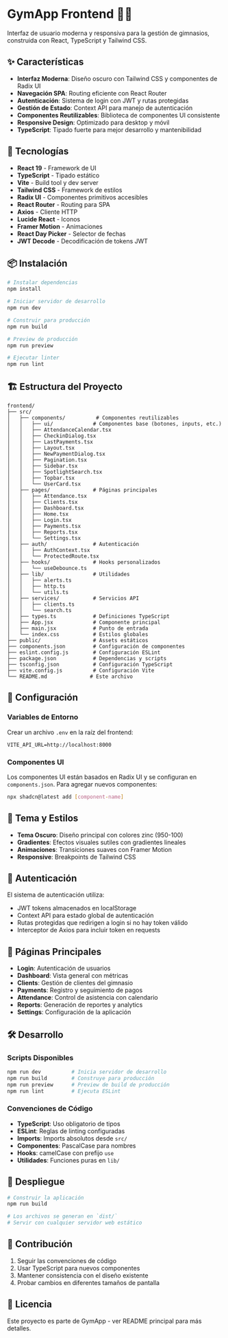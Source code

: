 # GymApp Frontend 🏋️‍♂️

Interfaz de usuario moderna y responsiva para la gestión de gimnasios, construida con React, TypeScript y Tailwind CSS.

## ✨ Características

- **Interfaz Moderna**: Diseño oscuro con Tailwind CSS y componentes de Radix UI
- **Navegación SPA**: Routing eficiente con React Router
- **Autenticación**: Sistema de login con JWT y rutas protegidas
- **Gestión de Estado**: Context API para manejo de autenticación
- **Componentes Reutilizables**: Biblioteca de componentes UI consistente
- **Responsive Design**: Optimizado para desktop y móvil
- **TypeScript**: Tipado fuerte para mejor desarrollo y mantenibilidad

## 🚀 Tecnologías

- **React 19** - Framework de UI
- **TypeScript** - Tipado estático
- **Vite** - Build tool y dev server
- **Tailwind CSS** - Framework de estilos
- **Radix UI** - Componentes primitivos accesibles
- **React Router** - Routing para SPA
- **Axios** - Cliente HTTP
- **Lucide React** - Iconos
- **Framer Motion** - Animaciones
- **React Day Picker** - Selector de fechas
- **JWT Decode** - Decodificación de tokens JWT

## 📦 Instalación

```bash
# Instalar dependencias
npm install

# Iniciar servidor de desarrollo
npm run dev

# Construir para producción
npm run build

# Preview de producción
npm run preview

# Ejecutar linter
npm run lint
```

## 🏗️ Estructura del Proyecto

```
frontend/
├── src/
│   ├── components/          # Componentes reutilizables
│   │   ├── ui/             # Componentes base (botones, inputs, etc.)
│   │   ├── AttendanceCalendar.tsx
│   │   ├── CheckinDialog.tsx
│   │   ├── LastPayments.tsx
│   │   ├── Layout.tsx
│   │   ├── NewPaymentDialog.tsx
│   │   ├── Pagination.tsx
│   │   ├── Sidebar.tsx
│   │   ├── SpotlightSearch.tsx
│   │   ├── Topbar.tsx
│   │   └── UserCard.tsx
│   ├── pages/              # Páginas principales
│   │   ├── Attendance.tsx
│   │   ├── Clients.tsx
│   │   ├── Dashboard.tsx
│   │   ├── Home.tsx
│   │   ├── Login.tsx
│   │   ├── Payments.tsx
│   │   ├── Reports.tsx
│   │   └── Settings.tsx
│   ├── auth/               # Autenticación
│   │   ├── AuthContext.tsx
│   │   └── ProtectedRoute.tsx
│   ├── hooks/              # Hooks personalizados
│   │   └── useDebounce.ts
│   ├── lib/                # Utilidades
│   │   ├── alerts.ts
│   │   ├── http.ts
│   │   └── utils.ts
│   ├── services/           # Servicios API
│   │   ├── clients.ts
│   │   └── search.ts
│   ├── types.ts            # Definiciones TypeScript
│   ├── App.jsx             # Componente principal
│   ├── main.jsx            # Punto de entrada
│   └── index.css           # Estilos globales
├── public/                 # Assets estáticos
├── components.json         # Configuración de componentes
├── eslint.config.js        # Configuración ESLint
├── package.json            # Dependencias y scripts
├── tsconfig.json           # Configuración TypeScript
├── vite.config.js          # Configuración Vite
└── README.md              # Este archivo
```

## 🔧 Configuración

### Variables de Entorno

Crear un archivo `.env` en la raíz del frontend:

```env
VITE_API_URL=http://localhost:8000
```

### Componentes UI

Los componentes UI están basados en Radix UI y se configuran en `components.json`. Para agregar nuevos componentes:

```bash
npx shadcn@latest add [component-name]
```

## 🎨 Tema y Estilos

- **Tema Oscuro**: Diseño principal con colores zinc (950-100)
- **Gradientes**: Efectos visuales sutiles con gradientes lineales
- **Animaciones**: Transiciones suaves con Framer Motion
- **Responsive**: Breakpoints de Tailwind CSS

## 🔐 Autenticación

El sistema de autenticación utiliza:
- JWT tokens almacenados en localStorage
- Context API para estado global de autenticación
- Rutas protegidas que redirigen a login si no hay token válido
- Interceptor de Axios para incluir token en requests

## 📱 Páginas Principales

- **Login**: Autenticación de usuarios
- **Dashboard**: Vista general con métricas
- **Clients**: Gestión de clientes del gimnasio
- **Payments**: Registro y seguimiento de pagos
- **Attendance**: Control de asistencia con calendario
- **Reports**: Generación de reportes y analytics
- **Settings**: Configuración de la aplicación

## 🛠️ Desarrollo

### Scripts Disponibles

```bash
npm run dev          # Inicia servidor de desarrollo
npm run build        # Construye para producción
npm run preview      # Preview de build de producción
npm run lint         # Ejecuta ESLint
```

### Convenciones de Código

- **TypeScript**: Uso obligatorio de tipos
- **ESLint**: Reglas de linting configuradas
- **Imports**: Imports absolutos desde `src/`
- **Componentes**: PascalCase para nombres
- **Hooks**: camelCase con prefijo `use`
- **Utilidades**: Funciones puras en `lib/`

## 🚀 Despliegue

```bash
# Construir la aplicación
npm run build

# Los archivos se generan en `dist/`
# Servir con cualquier servidor web estático
```

## 🤝 Contribución

1. Seguir las convenciones de código
2. Usar TypeScript para nuevos componentes
3. Mantener consistencia con el diseño existente
4. Probar cambios en diferentes tamaños de pantalla

## 📄 Licencia

Este proyecto es parte de GymApp - ver README principal para más detalles.
